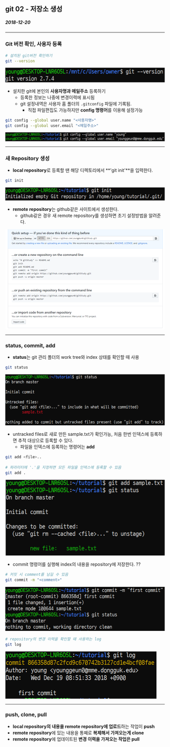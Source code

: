 ## git 02 - 저장소 생성

##### 2018-12-20

---

### Git 버전 확인, 사용자 등록

```bash
# 설치된 git버전 확인하기
git --version
```

![01](https://github.com/younggeun0/TIL/blob/master/git/basic/img/02/01.png?raw=true)


* 설치한 git에 본인의 **사용자명과 메일주소** 등록하기
  * 등록한 정보는 나중에 변경이력에 표시됨
  * git 설정내역은 사용자 홈 폴더의 `.gitconfig` 파일에 기록됨. 
    * 직접 파일편집도 가능하지만 **config 명령어**를 이용해 설정가능

```bash
git config --global user.name "<사용자명>"
git config --global user.email "<메일주소>"
```

![02](https://github.com/younggeun0/TIL/blob/master/git/basic/img/02/02.png?raw=true)

---

### 새 Repository 생성

* **local repository**로 등록할 땐 해당 디렉토리에서 **'git init'**을 입력한다.

```bash
git init
```

![03](https://github.com/younggeun0/TIL/blob/master/git/basic/img/02/03.png?raw=true)

* **remote repository**는 github같은 사이트에서 생성한다.
  * github같은 경우 새 remote repository를 생성하면 초기 설정방법을 알려준다.

![04](https://github.com/younggeun0/TIL/blob/master/git/basic/img/02/04.png?raw=true)

---

### status, commit, add

* **status**는 git 관리 폴더의 work tree와 index 상태를 확인할 때 사용

```bash
git status
```

![05](https://github.com/younggeun0/TIL/blob/master/git/basic/img/02/05.png?raw=true)

* untracked files로 새로 만든 sample.txt가 확인가능, 처음 한번 인덱스에 등록하면 추적 대상으로 등록할 수 있다. 
  * 파일을 인덱스에 등록하는 명령어는 **add**

```bash
git add <file>..

# 파라미터에 '.'을 지정하면 모든 파일을 인덱스에 등록할 수 있음
git add .
```

![06](https://github.com/younggeun0/TIL/blob/master/git/basic/img/02/06.png?raw=true)

* commit 명령어를 실행해 index의 내용을 repository에 저장한다. ??
  
```bash
# 커밋 시 comment를 남길 수 있음
git commit -m "<comment>"
```

![07](https://github.com/younggeun0/TIL/blob/master/git/basic/img/02/07.png?raw=true)

```bash
# repository의 변경 이력을 확인할 때 사용하는 log
git log
```

![08](https://github.com/younggeun0/TIL/blob/master/git/basic/img/02/08.png?raw=true)

---

### push, clone, pull

* **local repository의 내용을 remote repository에 업로드**하는 작업이 **push**
* **remote repository**에 있는 내용을 통째로 **복제해서 가져오는게 clone**
* **remote repository**에 업데이트된 **변경 이력을 가져오는 작업은 pull**

